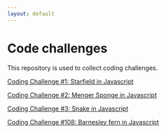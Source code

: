 ```yaml
---
layout: default
---
```


# Code challenges

This repository is used to collect coding challenges.

[Coding Challenge #1: Starfield in Javascript](https://bjorvack.github.io/code-challenges/challenges/cc-001-starfield/)

[Coding Challenge #2: Menger Sponge in Javascript](https://bjorvack.github.io/code-challenges/challenges/cc-002-menger-sponge/)

[Coding Challenge #3: Snake in Javascript](https://bjorvack.github.io/code-challenges/challenges/cc-003-snake/)

[Coding Challenge #108: Barnesley fern in Javascript](https://bjorvack.github.io/code-challenges/challenges/cc-108-barnesley-fern/)

